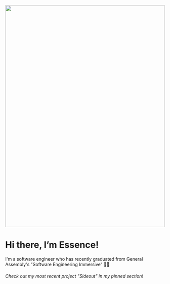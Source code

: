 <img src= "https://i.imgur.com/5CPeCRQ.jpg" width="100%" height="700"/>
<h1>Hi there, I’m Essence!</h1>
I'm a software engineer who has recently graduated from General Assembly's "Software Engineering Immersive" 👩‍💻

<h6>Check out my most recent project "Sideout" in my pinned section!</h6>

<!---
eufuller/eufuller is a ✨ special ✨ repository because its `README.md` (this file) appears on your GitHub profile.
You can click the Preview link to take a look at your changes.
--->
